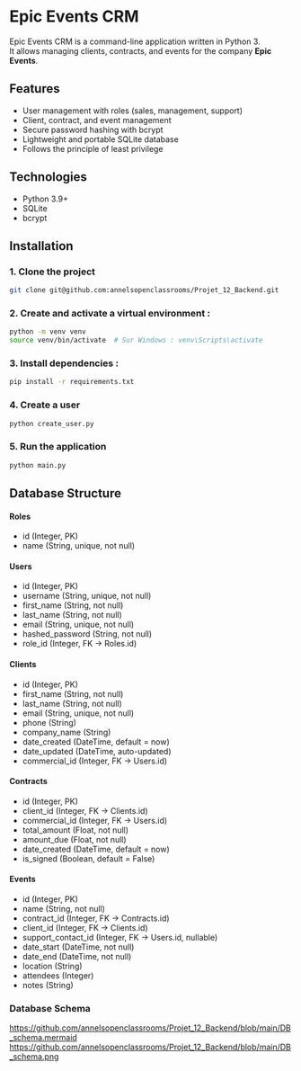 # Epic Events CRM

Epic Events CRM is a command-line application written in Python 3.  
It allows managing clients, contracts, and events for the company **Epic Events**.

## Features

- User management with roles (sales, management, support)
- Client, contract, and event management
- Secure password hashing with bcrypt
- Lightweight and portable SQLite database
- Follows the principle of least privilege

## Technologies

- Python 3.9+
- SQLite
- bcrypt

## Installation

### 1. Clone the project

```bash
git clone git@github.com:annelsopenclassrooms/Projet_12_Backend.git
```

### 2. Create and activate a virtual environment :

   ```sh
   python -m venv venv
   source venv/bin/activate  # Sur Windows : venv\Scripts\activate
   ```
### 3. Install dependencies :

   ```sh
   pip install -r requirements.txt
   ```

### 4. Create a user

   ```sh
   python create_user.py
   ```

### 5. Run the application

   ```sh
   python main.py
   ```

## Database Structure

#### Roles

* id (Integer, PK)
* name (String, unique, not null)

#### Users

* id (Integer, PK)
* username (String, unique, not null)
* first_name (String, not null)
* last_name (String, not null)
* email (String, unique, not null)
* hashed_password (String, not null)
* role_id (Integer, FK → Roles.id)

#### Clients

* id (Integer, PK)
* first_name (String, not null)
* last_name (String, not null)
* email (String, unique, not null)
* phone (String)
* company_name (String)
* date_created (DateTime, default = now)
* date_updated (DateTime, auto-updated)
* commercial_id (Integer, FK → Users.id)

#### Contracts

* id (Integer, PK)
* client_id (Integer, FK → Clients.id)
* commercial_id (Integer, FK → Users.id)
* total_amount (Float, not null)
* amount_due (Float, not null)
* date_created (DateTime, default = now)
* is_signed (Boolean, default = False)

#### Events

* id (Integer, PK)
* name (String, not null)
* contract_id (Integer, FK → Contracts.id)
* client_id (Integer, FK → Clients.id)
* support_contact_id (Integer, FK → Users.id, nullable)
* date_start (DateTime, not null)
* date_end (DateTime, not null)
* location (String)
* attendees (Integer)
* notes (String)

### Database Schema

https://github.com/annelsopenclassrooms/Projet_12_Backend/blob/main/DB_schema.mermaid
https://github.com/annelsopenclassrooms/Projet_12_Backend/blob/main/DB_schema.png

